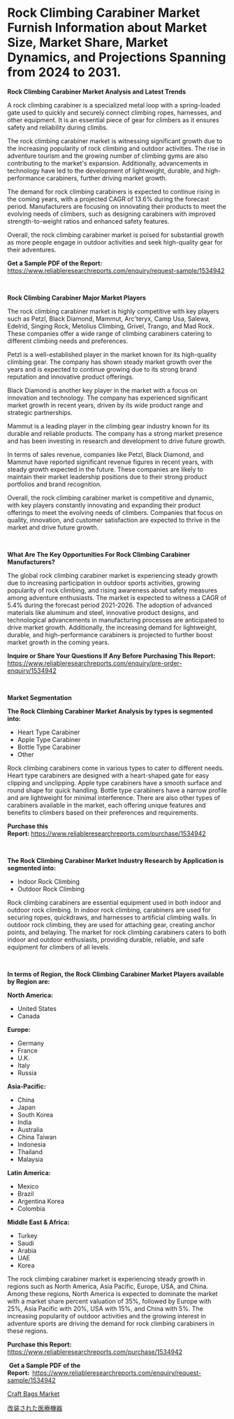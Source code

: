 <p><h1>Rock Climbing Carabiner Market Furnish Information about Market Size, Market Share, Market Dynamics, and Projections Spanning from 2024 to 2031.</h1></p><p><strong>Rock Climbing Carabiner Market Analysis and Latest Trends</strong></p>
<p><p>A rock climbing carabiner is a specialized metal loop with a spring-loaded gate used to quickly and securely connect climbing ropes, harnesses, and other equipment. It is an essential piece of gear for climbers as it ensures safety and reliability during climbs.</p><p>The rock climbing carabiner market is witnessing significant growth due to the increasing popularity of rock climbing and outdoor activities. The rise in adventure tourism and the growing number of climbing gyms are also contributing to the market's expansion. Additionally, advancements in technology have led to the development of lightweight, durable, and high-performance carabiners, further driving market growth.</p><p>The demand for rock climbing carabiners is expected to continue rising in the coming years, with a projected CAGR of 13.6% during the forecast period. Manufacturers are focusing on innovating their products to meet the evolving needs of climbers, such as designing carabiners with improved strength-to-weight ratios and enhanced safety features.</p><p>Overall, the rock climbing carabiner market is poised for substantial growth as more people engage in outdoor activities and seek high-quality gear for their adventures.</p></p>
<p><strong>Get a Sample PDF of the Report:&nbsp;</strong> <a href="https://www.reliableresearchreports.com/enquiry/request-sample/1534942">https://www.reliableresearchreports.com/enquiry/request-sample/1534942</a></p>
<p>&nbsp;</p>
<p><strong>Rock Climbing Carabiner Major Market Players</strong></p>
<p><p>The rock climbing carabiner market is highly competitive with key players such as Petzl, Black Diamond, Mammut, Arc'teryx, Camp Usa, Salewa, Edelrid, Singing Rock, Metolius Climbing, Grivel, Trango, and Mad Rock. These companies offer a wide range of climbing carabiners catering to different climbing needs and preferences.</p><p>Petzl is a well-established player in the market known for its high-quality climbing gear. The company has shown steady market growth over the years and is expected to continue growing due to its strong brand reputation and innovative product offerings.</p><p>Black Diamond is another key player in the market with a focus on innovation and technology. The company has experienced significant market growth in recent years, driven by its wide product range and strategic partnerships.</p><p>Mammut is a leading player in the climbing gear industry known for its durable and reliable products. The company has a strong market presence and has been investing in research and development to drive future growth.</p><p>In terms of sales revenue, companies like Petzl, Black Diamond, and Mammut have reported significant revenue figures in recent years, with steady growth expected in the future. These companies are likely to maintain their market leadership positions due to their strong product portfolios and brand recognition.</p><p>Overall, the rock climbing carabiner market is competitive and dynamic, with key players constantly innovating and expanding their product offerings to meet the evolving needs of climbers. Companies that focus on quality, innovation, and customer satisfaction are expected to thrive in the market and drive future growth.</p></p>
<p>&nbsp;</p>
<p><strong>What Are The Key Opportunities For Rock Climbing Carabiner Manufacturers?</strong></p>
<p><p>The global rock climbing carabiner market is experiencing steady growth due to increasing participation in outdoor sports activities, growing popularity of rock climbing, and rising awareness about safety measures among adventure enthusiasts. The market is expected to witness a CAGR of 5.4% during the forecast period 2021-2026. The adoption of advanced materials like aluminum and steel, innovative product designs, and technological advancements in manufacturing processes are anticipated to drive market growth. Additionally, the increasing demand for lightweight, durable, and high-performance carabiners is projected to further boost market growth in the coming years.</p></p>
<p><strong>Inquire or Share Your Questions If Any Before Purchasing This Report:</strong> <a href="https://www.reliableresearchreports.com/enquiry/pre-order-enquiry/1534942">https://www.reliableresearchreports.com/enquiry/pre-order-enquiry/1534942</a></p>
<p>&nbsp;</p>
<p><strong>Market Segmentation</strong></p>
<p><strong>The Rock Climbing Carabiner Market Analysis by types is segmented into:</strong></p>
<p><ul><li>Heart Type Carabiner</li><li>Apple Type Carabiner</li><li>Bottle Type Carabiner</li><li>Other</li></ul></p>
<p><p>Rock climbing carabiners come in various types to cater to different needs. Heart type carabiners are designed with a heart-shaped gate for easy clipping and unclipping. Apple type carabiners have a smooth surface and round shape for quick handling. Bottle type carabiners have a narrow profile and are lightweight for minimal interference. There are also other types of carabiners available in the market, each offering unique features and benefits to climbers based on their preferences and requirements.</p></p>
<p><strong>Purchase this Report:&nbsp;</strong><a href="https://www.reliableresearchreports.com/purchase/1534942">https://www.reliableresearchreports.com/purchase/1534942</a></p>
<p>&nbsp;</p>
<p><strong>The Rock Climbing Carabiner Market Industry Research by Application is segmented into:</strong></p>
<p><ul><li>Indoor Rock Climbing</li><li>Outdoor Rock Climbing</li></ul></p>
<p><p>Rock climbing carabiners are essential equipment used in both indoor and outdoor rock climbing. In indoor rock climbing, carabiners are used for securing ropes, quickdraws, and harnesses to artificial climbing walls. In outdoor rock climbing, they are used for attaching gear, creating anchor points, and belaying. The market for rock climbing carabiners caters to both indoor and outdoor enthusiasts, providing durable, reliable, and safe equipment for climbers of all levels.</p></p>
<p>&nbsp;</p>
<p><strong>In terms of Region, the Rock Climbing Carabiner Market Players available by Region are:</strong></p>
<p>
    <p> <strong> North America: </strong>
        <ul>
            <li>United States</li>
            <li>Canada</li>
        </ul>
        </p> 
    <p> <strong> Europe: </strong>
        <ul>
            <li>Germany</li>
            <li>France</li>
            <li>U.K.</li>
            <li>Italy</li>
            <li>Russia</li>
        </ul>
        </p> 
    <p> <strong> Asia-Pacific: </strong>
        <ul>
            <li>China</li>
            <li>Japan</li>
            <li>South Korea</li>
            <li>India</li>
            <li>Australia</li>
            <li>China Taiwan</li>
            <li>Indonesia</li>
            <li>Thailand</li>
            <li>Malaysia</li>
        </ul>
        </p> 
    <p> <strong> Latin America: </strong>
        <ul>
            <li>Mexico</li>
            <li>Brazil</li>
            <li>Argentina Korea</li>
            <li>Colombia</li>
        </ul>
        </p> 
    <p> <strong> Middle East & Africa: </strong>
        <ul>
            <li>Turkey</li>
            <li>Saudi</li>
            <li>Arabia</li>
            <li>UAE</li>
            <li>Korea</li>
        </ul>
    </p>
    </p>
<p><p>The rock climbing carabiner market is experiencing steady growth in regions such as North America, Asia Pacific, Europe, USA, and China. Among these regions, North America is expected to dominate the market with a market share percent valuation of 35%, followed by Europe with 25%, Asia Pacific with 20%, USA with 15%, and China with 5%. The increasing popularity of outdoor activities and the growing interest in adventure sports are driving the demand for rock climbing carabiners in these regions.</p></p>
<p><strong>Purchase this Report: </strong><a href="https://www.reliableresearchreports.com/purchase/1534942">https://www.reliableresearchreports.com/purchase/1534942</a></p>
<p>&nbsp;<strong>Get a Sample PDF of the Report:&nbsp;&nbsp;</strong><a href="https://www.reliableresearchreports.com/enquiry/request-sample/1534942">https://www.reliableresearchreports.com/enquiry/request-sample/1534942</a></p>
<p><strong></strong></p>
<p><p><a href="https://github.com/nicholepatriciadoylenwnrjr0/Market-Research-Report-List-1/blob/main/craft-bags-market.md">Craft Bags Market</a></p><p><a href="https://medium.com/@lenorakris2023/%E3%83%AA%E3%83%95%E3%82%A1%E3%83%BC%E3%83%93%E3%83%83%E3%82%B7%E3%83%A5%E3%83%89%E5%8C%BB%E7%99%82%E6%A9%9F%E5%99%A8%E5%B8%82%E5%A0%B4%E3%81%AE%E8%AA%BF%E6%9F%BB%E5%A0%B1%E5%91%8A%E6%9B%B8-%E3%81%9D%E3%81%AE%E6%AD%B4%E5%8F%B2%E3%81%8A%E3%82%88%E3%81%B32031%E5%B9%B4%E3%81%BE%E3%81%A7%E3%81%AE%E4%BA%88%E6%B8%AC-e8bf85ba5119">改装された医療機器</a></p></p>